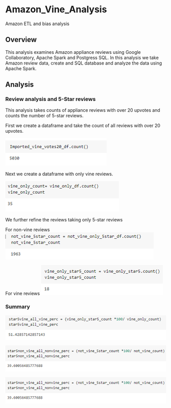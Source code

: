 # Amazon_Vine_Analysis
Amazon ETL and bias analysis

## Overview
This analysis examines Amazon appliance reviews using Google Collaboratory, Apache Spark and Postgress SQL.  In this analysis we take Amazon review data, create and SQL database and analyze the data using Apache Spark. 

## Analysis

### Review analysis and 5-Star reviews

This analysis takes counts of appliance reviews with over 20 upvotes and counts the number of 5-star reviews.

First we create a dataframe and take the count of all reviews with over 20 upvotes.

![image_name](https://github.com/jbates2549/Amazon_Vine_Analysis/blob/main/total_reviews.PNG)

Next we create a dataframe with only vine reviews.

![image_name](https://github.com/jbates2549/Amazon_Vine_Analysis/blob/main/vine_review_count.PNG)

We further refine the reviews taking only 5-star reviews

For non-vine reviews
![image_name](https://github.com/jbates2549/Amazon_Vine_Analysis/blob/main/non_vine_5star_reviews.PNG)

For vine reviews
![image_name](https://github.com/jbates2549/Amazon_Vine_Analysis/blob/main/vine_only_5star_reviews.PNG)


### Summary

![image_name](https://github.com/jbates2549/Amazon_Vine_Analysis/blob/main/percent_vine_reviews_5stars.PNG)


![image_name](https://github.com/jbates2549/Amazon_Vine_Analysis/blob/main/percent_non_vine_reviews_5stars.PNG)


![image_name](https://github.com/jbates2549/Amazon_Vine_Analysis/blob/main/percent_non_vine_reviews_5stars.PNG)





